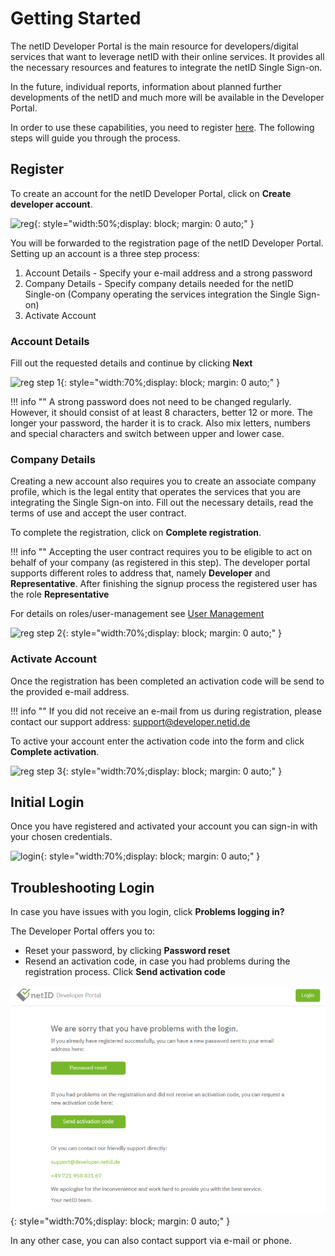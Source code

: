 # Getting Started

The netID Developer Portal is the main resource for developers/digital services that want to leverage netID with their online services. It provides all the necessary resources and features to integrate the netID Single Sign-on.

In the future, individual reports, information about planned further developments of the netID and much more will be available in the Developer Portal.

In order to use these capabilities, you need to register [here](https://developer.netid.de). The following steps will guide you through the process.

## Register

To create an account for the netID Developer Portal, click on **Create developer account**.

![reg](../images/devportal/netid_dev_portal_start_page.png){: style="width:50%;display: block; margin: 0 auto;" }

You will be forwarded to the registration page of the netID Developer Portal. Setting up an account is a three step process:

1. Account Details - Specify your e-mail address and a strong password
2. Company Details - Specify company details needed for the netID Single-on (Company operating the services integration the Single Sign-on)
3. Activate Account

### Account Details

Fill out the requested details and continue by clicking **Next**

![reg step 1](../images/devportal/netid_dev_portal_register_step_one.png){: style="width:70%;display: block; margin: 0 auto;" }

!!! info  ""
    A strong password does not need to be changed regularly. However, it should consist of at least 8 characters, better 12 or more. The longer your password, the harder it is to crack. Also mix letters, numbers and special characters and switch between upper and lower case.

### Company Details

Creating a new account also requires you to create an associate company profile, which is the legal entity that operates the services that you are integrating the Single Sign-on into. Fill out the necessary details, read the terms of use and accept the user contract.

To complete the registration, click on **Complete registration**.

!!! info  ""
    Accepting the user contract requires you to be eligible to act on behalf of your company (as registered in this step). The developer portal supports different roles to address that, namely **Developer** and **Representative**. After finishing the signup process the registered user has the role **Representative**

For details on roles/user-management see [User Management](tutorial/users.md)

![reg step 2](../images/devportal/netid_dev_portal_register_step_two.png){: style="width:70%;display: block; margin: 0 auto;" }

### Activate Account

Once the  registration has been completed an activation code will be send to the provided e-mail address.

!!! info ""
    If you did not receive an e-mail from us during registration, please contact our support address: support@developer.netid.de

To active your account enter the activation code into the form and click **Complete activation**.

![reg step 3](../images/devportal/netid_dev_portal_register_step_three.png){: style="width:70%;display: block; margin: 0 auto;" }

## Initial Login

Once you have registered and activated your account you can sign-in with your chosen credentials.

![login](../images/devportal/netid_dev_portal_login.png){: style="width:70%;display: block; margin: 0 auto;" }

## Troubleshooting Login

In case you have issues with you login, click **Problems logging in?**

The Developer Portal offers you to:

- Reset your password, by clicking **Password reset**
- Resend an activation code, in case you had problems during the registration process. Click **Send activation code**

![problems login](../images/devportal/netid_dev_portal_problems_login.png){: style="width:70%;display: block; margin: 0 auto;" }

In any other case, you can also contact support via e-mail or phone.
